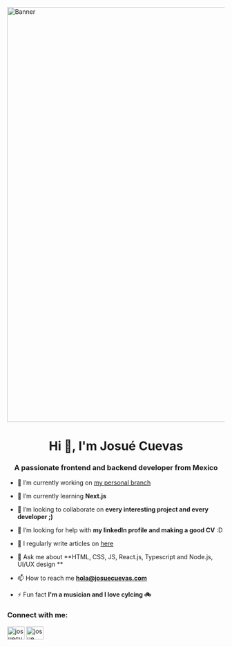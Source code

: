 
<img align="center" style="width:100vw;" src="https://res.cloudinary.com/dokbqdk6g/image/upload/v1685680635/josuecuevas-com/banner_kwadts.png" alt="Banner"/>
<!--   ![Banner](https://josuecuevas.com/assets/banner.png) -->
<h1 align="center">Hi 👋, I'm Josué Cuevas</h1>
<h3 align="center">A passionate frontend and backend developer from Mexico</h3>

- 🔭 I’m currently working on [my personal branch](https://www.josuecuevas.com/acerca-de-mi/)

- 🌱 I’m currently learning **Next.js**

- 👯 I’m looking to collaborate on **every interesting project and every developer ;)**

- 🤝 I’m looking for help with **my linkedIn profile and making a good CV** :D

- 📝 I regularly write articles on [here](https://josuecuevas.com/search)

- 💬 Ask me about **HTML, CSS, JS, React.js, Typescript and Node.js, UI/UX design **

- 📫 How to reach me **hola@josuecuevas.com**

- ⚡ Fun fact **I'm a musician and I love cylcing 🚲**

<h3 align="left">Connect with me:</h3>
<p align="left">
<a href="https://twitter.com/josuecuevs" target="blank"><img align="center" src="https://raw.githubusercontent.com/rahuldkjain/github-profile-readme-generator/master/src/images/icons/Social/twitter.svg" alt="josuecuevs" height="30" width="40" /></a>
<a href="https://instagram.com/josue.__.cuevas" target="blank"><img align="center" src="https://raw.githubusercontent.com/rahuldkjain/github-profile-readme-generator/master/src/images/icons/Social/instagram.svg" alt="josue.__.cuevas" height="30" width="40" /></a>
</p>

